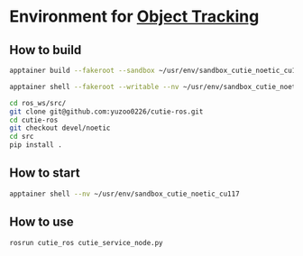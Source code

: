 # Environment for [Object Tracking](https://github.com/Kunhao-Liu/3D-OVS)

## How to build

```bash
apptainer build --fakeroot --sandbox ~/usr/env/sandbox_cutie_noetic_cu117 cutie_noetic_cu117.def
```

```bash
apptainer shell --fakeroot --writable --nv ~/usr/env/sandbox_cutie_noetic_cu117

cd ros_ws/src/
git clone git@github.com:yuzoo0226/cutie-ros.git
cd cutie-ros
git checkout devel/noetic
cd src
pip install .
```

## How to start

```bash
apptainer shell --nv ~/usr/env/sandbox_cutie_noetic_cu117
```

## How to use

```bash
rosrun cutie_ros cutie_service_node.py
```
